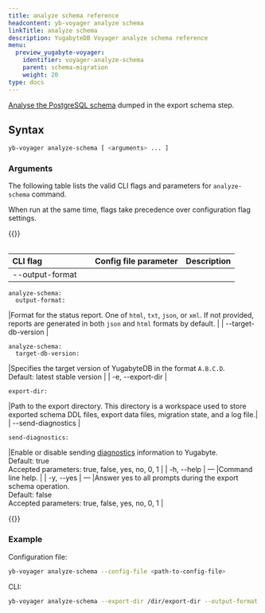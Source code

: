```yaml
---
title: analyze schema reference
headcontent: yb-voyager analyze schema
linkTitle: analyze schema
description: YugabyteDB Voyager analyze schema reference
menu:
  preview_yugabyte-voyager:
    identifier: voyager-analyze-schema
    parent: schema-migration
    weight: 20
type: docs
---
```


[Analyse the PostgreSQL schema](../../../migrate/migrate-steps/#analyze-schema) dumped in the export schema step.

## Syntax

```sh
yb-voyager analyze-schema [ <arguments> ... ]
```

### Arguments

The following table lists the valid CLI flags and parameters for `analyze-schema` command.

When run at the same time, flags take precedence over configuration flag settings.

{{<table>}}

| <div style="width:150px">CLI flag</div> | Config file parameter | Description |
| :--- | :-------- | :---------- |
| --output-format |

```yaml{.nocopy}
analyze-schema:
  output-format:
```

|Format for the status report. One of `html`, `txt`, `json`, or `xml`. If not provided, reports are generated in both `json` and `html` formats by default. |
| --target-db-version |

```yaml{.nocopy}
analyze-schema:
  target-db-version:
```

|Specifies the target version of YugabyteDB in the format `A.B.C.D`.<br>Default: latest stable version |
| -e, --export-dir |

```yaml{.nocopy}
export-dir:
```

|Path to the export directory. This directory is a workspace used to store exported schema DDL files, export data files, migration state, and a log file.|
| --send-diagnostics |

```yaml{.nocopy}
send-diagnostics:
```

|Enable or disable sending [diagnostics](../../../reference/diagnostics-report/) information to Yugabyte. <br>Default: true<br> Accepted parameters: true, false, yes, no, 0, 1 |
| -h, --help | — |Command line help. |
| -y, --yes | — |Answer yes to all prompts during the export schema operation. <br>Default: false<br> Accepted parameters: true, false, yes, no, 0, 1 |

{{</table>}}

### Example

Configuration file:

```sh
yb-voyager analyze-schema --config-file <path-to-config-file>
```

CLI:

```sh
yb-voyager analyze-schema --export-dir /dir/export-dir --output-format txt
```

